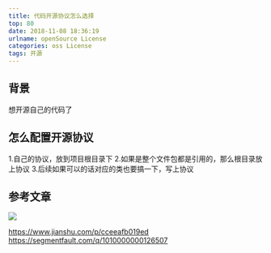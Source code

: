 ```yaml
---
title: 代码开源协议怎么选择
top: 80
date: 2018-11-08 18:36:19
urlname: openSource License
categories: oss License 
tags: 开源
---
```

## 背景
想开源自己的代码了
<!--more-->
## 怎么配置开源协议
1.自己的协议，放到项目根目录下
2.如果是整个文件包都是引用的，那么根目录放上协议
3.后续如果可以的话对应的类也要搞一下，写上协议

## 参考文章
![](https://i.loli.net/2019/06/10/5cfe14bdd7c0591693.jpg)

https://www.jianshu.com/p/cceeafb019ed 
https://segmentfault.com/q/1010000000126507
